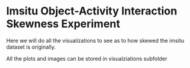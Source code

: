 # Imsitu Object-Activity Interaction Skewness Experiment

Here we will do all the visualizations to see as to how skewed the imsitu dataset is originally.

All the plots and images can be stored in visualziations subfolder
